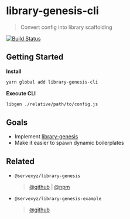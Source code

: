 # library-genesis-cli

> Convert config into library scaffolding

[![Build Status](https://travis-ci.org/servexyz/library-genesis-cli.svg?branch=master)](https://travis-ci.org/servexyz/library-genesis-cli)

## Getting Started

**Install**

```bash
yarn global add library-genesis-cli
```

**Execute CLI**

```bash
libgen ./relative/path/to/config.js
```

## Goals

* Implement [library-genesis](https://github.com/servexyz/library-genesis)
* Make it easier to spawn dynamic boilerplates

## Related

* `@servexyz/library-genesis`

  > [@github](https://github.com/servexyz/library-genesis) | [@npm](https://npmjs.com/package/library-genesis)

* `@servexyz/library-genesis-example`
  > [@github](https://github.com/servexyz/library-genesis-example)
